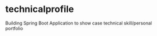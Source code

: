 # technicalprofile
Building Spring Boot Application to show case technical skill/personal portfolio   
